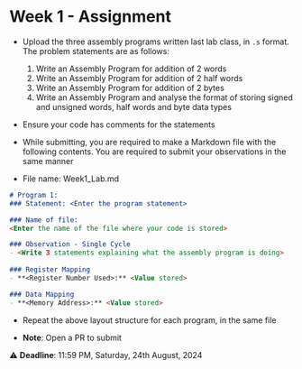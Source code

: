 # Week 1 - Assignment

- Upload the three assembly programs written last lab class, in `.s` format. The problem statements are as follows:
	1. Write an Assembly Program for addition of 2 words
	2. Write an Assembly Program for addition of 2 half words
	3. Write an Assembly Program for addition of 2 bytes
	4. Write an Assembly Program and analyse the format of storing signed and unsigned words, half words and byte data types
- Ensure your code has comments for the statements

- While submitting, you are required to make a Markdown file with the following contents. You are required to submit your observations in the same manner

- File name: Week1_Lab.md
```markdown
# Program 1: 
### Statement: <Enter the program statement>

### Name of file:
<Enter the name of the file where your code is stored>

### Observation - Single Cycle
- <Write 3 statements explaining what the assembly program is doing>
 
### Register Mapping
- **<Register Number Used>:** <Value stored>

### Data Mapping
- **<Memory Address>:** <Value stored>
```
- Repeat the above layout structure for each program, in the same file

- **Note**: Open a PR to submit

:warning: **Deadline**: 11:59 PM, Saturday, 24th August, 2024
